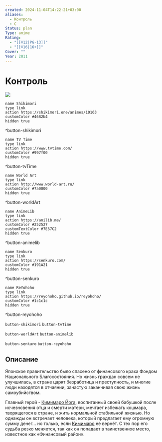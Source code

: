```yaml
---
created: 2024-11-04T14:22:21+03:00
aliases:
  - Контроль
  - C
Status: plan
Type: anime
Rating:
  - "[[®️12|PG-13]]"
  - "[[®️16|16+]]"
Cover: ""
Year: 2011
---
```


# Контроль

![](https://nyaa.shikimori.one/uploads/poster/animes/10163/3dbd5f9193eb2c56ccb835bfc70860b3.jpeg)

```button
name Shikimori
type link
action https://shikimori.one/animes/10163
customColor #4682b4
hidden true
```
^button-shikimori

```button
name TV Time
type link
action https://www.tvtime.com/
customColor #997f00
hidden true
```
^button-tvTime

```button
name World Art
type link
action http://www.world-art.ru/
customColor #7a0000
hidden true
```
^button-worldArt

```button
name AnimeLib
type link
action https://anilib.me/
customColor #252527
customTextColor #7E57C2
hidden true
```
^button-animelib

```button
name Senkuro
type link
action https://senkuro.com/
customColor #191A21
hidden true
```
^button-senkuro

```button
name ReYohoho
type link
action https://reyohoho.github.io/reyohoho/
customColor #1c1c1c
hidden true
```
^button-reyohoho

`button-shikimori` `button-tvTime`

`button-worldArt` `button-animelib`

`button-senkuro` `button-reyohoho`

## Описание

Японское правительство было спасено от финансового краха Фондом Национального Благосостояния. Но жизнь граждан совсем не улучшилась, в стране царят безработица и преступность, и многие люди находятся в отчаянии, зачастую заканчивая свою жизнь самоубийством.

Главный герой - [Кимимаро Йога](https://shikimori.one/characters/40449-kimimaro-yoga), воспитанный своей бабушкой после исчезновения отца и смерти матери, мечтает избежать кошмара, творящегося в стране, и жить нормальной стабильной жизнью. Но однажды он встречает человека, который предлагает ему огромную сумму денег... но только, если [Кимимаро](https://shikimori.one/characters/40449-kimimaro-yoga) её вернёт. С тех пор его судьба резко меняется, так как он попадает в таинственное место, известное как «Финансовый район».
